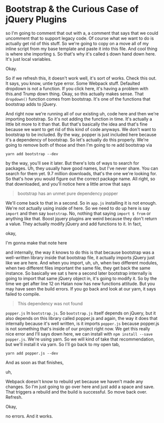 # Bootstrap & the Curious Case of jQuery Plugins


so I'm going to comment that out with a, a comment that says that we could uncomment
that to support legacy code. Of course what we want to do is actually get rid of this
stuff. So we're going to copy on a move all of my inline script from my base template
and paste it into this file. And cool thing is where she importing `$`. So
that's why it's called `$` down hand down here. It's just local variables.



Okay.

So if we refresh this, it doesn't work well, it's sort of works. Check this out. It
says, you know, untie type error. Some Webpack stuff. Defaulted dropdown is not a
function. If you click here, it's having a problem with this.and Trump down thing.
Okay, so this actually makes sense. That `dropdown()` function comes from bootstrap. It's
one of the functions that bootstrap adds to jQuery.

And right now we're running all of our existing uh, code here and then we're
importing bootstrap. So it's not adding the function in time. It's actually a little
bit more to it than that. But that's basically the idea and that's fine because we
want to get rid of this kind of code anyways. We don't want to bootstrap to be
included. By the way, popper is just included here because it's a dependency of
bootstrap. So let's actually do this properly. We're going to remove both of those
and then I'm going to re add bootstrap via

```terminal
yarn add bootstrap --dev
```

by the way, you'll see it later. But there's lots of ways to search for packages. Uh, they
usually have good names, but I've never share. You can search for them yet. 9.7
million downloads, that's the one we're looking for. So that's how you would figure
out the correct package name. All right, so that downloaded, and you'll notice here a
little arrow that says

> bootstrap has an unmet pure dependency popper

We'll come back to that in a second. So in `app.js` installing it is not enough.
We're not actually using inside of here. So we need to do up here is say `import`
and then say `bootstrap`. No, nothing that saying `import $ from` or anything
like that. Boost jquery plugins are weird because they don't return a value. They
actually modify jQuery and add functions to it. In fact,

okay,

I'm gonna make that note here

and internally, the way it knows to do this is that because bootstrap was a
well-written library inside that bootstrap file, it actually imports jQuery just like
we are here. And when you import, uh, uh, when two different modules, when two
different files important the same file, they get back the same instance. So
basically we sat `$` here a second later bootstrap internally is going to
import that same jQuery object in, it's going to modify it. So by the time we get
after line 12 on Hatan now has new functions attitude. But you may have seen the
build errors. If you go back and look at our yarn, it says failed to compile.

>This dependency was not found

`popper.js` In `bootstrap.js`. So `bootstrap.js` itself depends on jQuery, but it
also depends on this library called popper.js and again, the way it does that
internally because it's well written, is it imports `popper.js` because popper.js
is not something that's inside of our project right now. We get this really nice error
and I'll says down here, we can install with `npm install --save popper.js`.
We're using yarn. So we will kind of take that recommendation, but we'll install it via
yarn. So I'll go back to my open tab,

```terminal
yarn add popper.js --dev
```

And as soon as that finishes,

uh,

Webpack doesn't know to rebuild yet because we haven't made any changes. So I'm just
going to go over here and just add a space and save. That triggers a rebuild and the
build is successful. So move back over. Refresh.

Okay,

no errors. And it works.